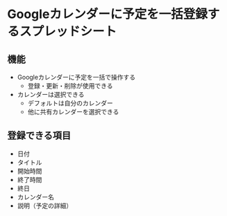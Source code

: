 # Googleカレンダーに予定を一括登録するスプレッドシート

## 機能
- Googleカレンダーに予定を一括で操作する
  - 登録・更新・削除が使用できる
- カレンダーは選択できる
  - デフォルトは自分のカレンダー
  - 他に共有カレンダーを選択できる

## 登録できる項目
- 日付
- タイトル
- 開始時間
- 終了時間
- 終日
- カレンダー名
- 説明（予定の詳細）
